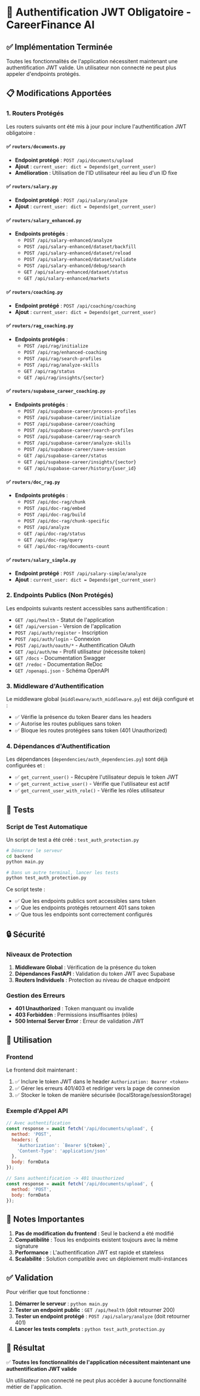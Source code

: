 # 🔐 Authentification JWT Obligatoire - CareerFinance AI

## ✅ Implémentation Terminée

Toutes les fonctionnalités de l'application nécessitent maintenant une authentification JWT valide. Un utilisateur non connecté ne peut plus appeler d'endpoints protégés.

## 📋 Modifications Apportées

### 1. **Routers Protégés**

Les routers suivants ont été mis à jour pour inclure l'authentification JWT obligatoire :

#### ✅ `routers/documents.py`
- **Endpoint protégé** : `POST /api/documents/upload`
- **Ajout** : `current_user: dict = Depends(get_current_user)`
- **Amélioration** : Utilisation de l'ID utilisateur réel au lieu d'un ID fixe

#### ✅ `routers/salary.py`
- **Endpoint protégé** : `POST /api/salary/analyze`
- **Ajout** : `current_user: dict = Depends(get_current_user)`

#### ✅ `routers/salary_enhanced.py`
- **Endpoints protégés** :
  - `POST /api/salary-enhanced/analyze`
  - `POST /api/salary-enhanced/dataset/backfill`
  - `POST /api/salary-enhanced/dataset/reload`
  - `POST /api/salary-enhanced/dataset/validate`
  - `POST /api/salary-enhanced/debug/search`
  - `GET /api/salary-enhanced/dataset/status`
  - `GET /api/salary-enhanced/markets`

#### ✅ `routers/coaching.py`
- **Endpoint protégé** : `POST /api/coaching/coaching`
- **Ajout** : `current_user: dict = Depends(get_current_user)`

#### ✅ `routers/rag_coaching.py`
- **Endpoints protégés** :
  - `POST /api/rag/initialize`
  - `POST /api/rag/enhanced-coaching`
  - `POST /api/rag/search-profiles`
  - `POST /api/rag/analyze-skills`
  - `GET /api/rag/status`
  - `GET /api/rag/insights/{sector}`

#### ✅ `routers/supabase_career_coaching.py`
- **Endpoints protégés** :
  - `POST /api/supabase-career/process-profiles`
  - `POST /api/supabase-career/initialize`
  - `POST /api/supabase-career/coaching`
  - `POST /api/supabase-career/search-profiles`
  - `POST /api/supabase-career/rag-search`
  - `POST /api/supabase-career/analyze-skills`
  - `POST /api/supabase-career/save-session`
  - `GET /api/supabase-career/status`
  - `GET /api/supabase-career/insights/{sector}`
  - `GET /api/supabase-career/history/{user_id}`

#### ✅ `routers/doc_rag.py`
- **Endpoints protégés** :
  - `POST /api/doc-rag/chunk`
  - `POST /api/doc-rag/embed`
  - `POST /api/doc-rag/build`
  - `POST /api/doc-rag/chunk-specific`
  - `POST /api/analyze`
  - `GET /api/doc-rag/status`
  - `GET /api/doc-rag/query`
  - `GET /api/doc-rag/documents-count`

#### ✅ `routers/salary_simple.py`
- **Endpoint protégé** : `POST /api/salary-simple/analyze`
- **Ajout** : `current_user: dict = Depends(get_current_user)`

### 2. **Endpoints Publics (Non Protégés)**

Les endpoints suivants restent accessibles sans authentification :

- `GET /api/health` - Statut de l'application
- `GET /api/version` - Version de l'application
- `POST /api/auth/register` - Inscription
- `POST /api/auth/login` - Connexion
- `POST /api/auth/oauth/*` - Authentification OAuth
- `GET /api/auth/me` - Profil utilisateur (nécessite token)
- `GET /docs` - Documentation Swagger
- `GET /redoc` - Documentation ReDoc
- `GET /openapi.json` - Schéma OpenAPI

### 3. **Middleware d'Authentification**

Le middleware global (`middleware/auth_middleware.py`) est déjà configuré et :
- ✅ Vérifie la présence du token Bearer dans les headers
- ✅ Autorise les routes publiques sans token
- ✅ Bloque les routes protégées sans token (401 Unauthorized)

### 4. **Dépendances d'Authentification**

Les dépendances (`dependencies/auth_dependencies.py`) sont déjà configurées et :
- ✅ `get_current_user()` - Récupère l'utilisateur depuis le token JWT
- ✅ `get_current_active_user()` - Vérifie que l'utilisateur est actif
- ✅ `get_current_user_with_role()` - Vérifie les rôles utilisateur

## 🧪 Tests

### Script de Test Automatique

Un script de test a été créé : `test_auth_protection.py`

```bash
# Démarrer le serveur
cd backend
python main.py

# Dans un autre terminal, lancer les tests
python test_auth_protection.py
```

Ce script teste :
- ✅ Que les endpoints publics sont accessibles sans token
- ✅ Que les endpoints protégés retournent 401 sans token
- ✅ Que tous les endpoints sont correctement configurés

## 🔒 Sécurité

### Niveaux de Protection

1. **Middleware Global** : Vérification de la présence du token
2. **Dépendances FastAPI** : Validation du token JWT avec Supabase
3. **Routers Individuels** : Protection au niveau de chaque endpoint

### Gestion des Erreurs

- **401 Unauthorized** : Token manquant ou invalide
- **403 Forbidden** : Permissions insuffisantes (rôles)
- **500 Internal Server Error** : Erreur de validation JWT

## 🚀 Utilisation

### Frontend

Le frontend doit maintenant :
1. ✅ Inclure le token JWT dans le header `Authorization: Bearer <token>`
2. ✅ Gérer les erreurs 401/403 et rediriger vers la page de connexion
3. ✅ Stocker le token de manière sécurisée (localStorage/sessionStorage)

### Exemple d'Appel API

```javascript
// Avec authentification
const response = await fetch('/api/documents/upload', {
  method: 'POST',
  headers: {
    'Authorization': `Bearer ${token}`,
    'Content-Type': 'application/json'
  },
  body: formData
});

// Sans authentification -> 401 Unauthorized
const response = await fetch('/api/documents/upload', {
  method: 'POST',
  body: formData
});
```

## 📝 Notes Importantes

1. **Pas de modification du frontend** : Seul le backend a été modifié
2. **Compatibilité** : Tous les endpoints existent toujours avec la même signature
3. **Performance** : L'authentification JWT est rapide et stateless
4. **Scalabilité** : Solution compatible avec un déploiement multi-instances

## ✅ Validation

Pour vérifier que tout fonctionne :

1. **Démarrer le serveur** : `python main.py`
2. **Tester un endpoint public** : `GET /api/health` (doit retourner 200)
3. **Tester un endpoint protégé** : `POST /api/salary/analyze` (doit retourner 401)
4. **Lancer les tests complets** : `python test_auth_protection.py`

## 🎯 Résultat

✅ **Toutes les fonctionnalités de l'application nécessitent maintenant une authentification JWT valide**

Un utilisateur non connecté ne peut plus accéder à aucune fonctionnalité métier de l'application.
